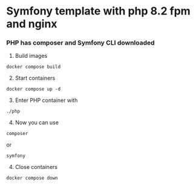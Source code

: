# Symfony template with php 8.2 fpm and nginx
### PHP has composer and Symfony CLI downloaded
1. Build images
```shell
docker compose build
```
2. Start containers
```shell
docker compose up -d
```

3. Enter PHP container with
```shell
./php
```

4. Now you can use
```shell
composer
```
or
```shell
symfony
```

4. Close containers
```shell
docker compose down
```